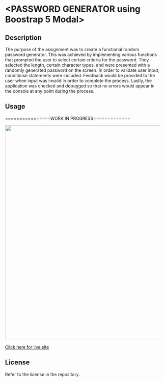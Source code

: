 # <PASSWORD GENERATOR using Boostrap 5 Modal>

## Description

The purpose of the assignment was to create a functional random password generator. This was achieved by implementing various functions that prompted the user to select certain criteria for the password. They selected the length, certain character types, and were presented with a randomly generated password on the screen. In order to validate user input, conditional statements were included. Feedback would be provided to the user when input was invalid in order to complete the process. Lastly, the application was checked and debugged so that no errors would appear in the console at any point during the process.

## Usage

================WORK IN PROGRESS=============

<img src="" width = "700" />

[Click here for live site](https://myrojoylee.github.io/professional-portfolio-mj-lee/)

## License

Refer to the license in the repository.

